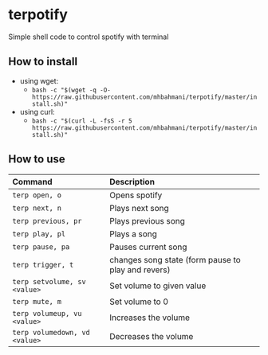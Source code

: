 # terpotify
Simple shell code to control spotify with terminal

## How to install
   - using wget:
     * `bash -c "$(wget -q -O- https://raw.githubusercontent.com/mhbahmani/terpotify/master/install.sh)"`
   - using curl:
     * `bash -c "$(curl -L -fsS -r 5 https://raw.githubusercontent.com/mhbahmani/terpotify/master/install.sh)"`

## How to use

| **Command**                       | **Description**                                       |
|:----------------------------------|:------------------------------------------------------|
|`terp open, o`                     | Opens spotify                                         |
|`terp next, n`                     | Plays next song                                       |
|`terp previous, pr`                | Plays previous song                                   |
|`terp play, pl`                    | Plays a song                                          |
|`terp pause, pa`                   | Pauses current song                                   |
|`terp trigger, t`                  | changes song state (form pause to play and revers)    |
|`terp setvolume, sv <value>`       | Set volume to given value                             |
|`terp mute, m`                     | Set volume to 0                                       |
|`terp volumeup, vu <value>`        | Increases the volume                                  |
|`terp volumedown, vd <value>`      | Decreases the volume                                  |
